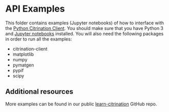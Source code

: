 # API Examples
This folder contains examples (Jupyter notebooks) of how to interface with the [Python Citrination Client](http://citrineinformatics.github.io/python-citrination-client/index.html). You should make sure that you have Python 3 and [Jupyter notebooks](https://www.dataquest.io/blog/jupyter-notebook-tutorial/) installed. You will also need the following packages in order to run all the examples:
* citrination-client
* matplotlib
* numpy
* pymatgen
* pypif
* scipy

## Additional resources
More examples can be found in our public [learn-citrination](https://github.com/CitrineInformatics/learn-citrination) GitHub repo.

